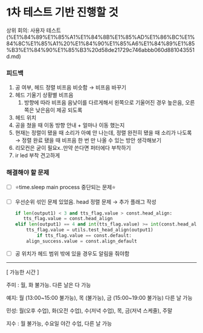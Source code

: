 # 1차 테스트 기반 진행할 것

상위 회의: 사용자 테스트 (%E1%84%89%E1%85%A1%E1%84%8B%E1%85%AD%E1%86%BC%E1%84%8C%E1%85%A1%20%E1%84%90%E1%85%A6%E1%84%89%E1%85%B3%E1%84%90%E1%85%B3%20d58de21729c746abbb060d881043551d.md)

### 피드백

1. 공 여부, 헤드 정렬 비프음 비슷함 → 비프음 바꾸기
2. 헤드 기울기 상황별 비프음 
    1. 방향에 따라 비프음 음낮이를 다르게해서 왼쪽으로 기울어진 경우 높은음, 오른쪽은 낮은음이 제공 되도록
3. 헤드 위치
4. 공을 쳤을 때 이동 방향 안내 + 얼마나 이동 했는지 
5. 현재는 정렬이 됐을 때 소리가 아예 안 나는데, 정렬 완전히 됐을 때 소리가 나도록 → 정렬 완료 됐을 때 비프음 한 번 만 나올 수 있는 방안 생각해보기
6. 리모컨은 굳이 필요x..만약 쓴다면 퍼터에다 부착하기
7. ir led 부착 견고하게

### 해결해야 할 문제

- [ ]  ⭐time.sleep main process 중단되는 문제⭐
- [ ]  우선순위 섞인 문제 있었음. head 정렬 문제 → 추가 플래그 작성
    
    ```python
    if len(output1) < 3 and tts_flag.value > const.head_align:
       tts_flag.value = const.head_align
    elif len(output1) == 4 and int(tts_flag.value) >= int(const.head_align):
        tts_flag.value = utils.test_head_align(output1)
    		if tts_flag.value == const.default:
        align_success.value = const.align_default
    ```
    
- [ ]  공 위치가 헤드 범위 밖에 있을 경우도 알림을 줘야함

---

[ 가능한 시간 ]

주미 : 월, 화 불가능. 다른 날은 다 가능

예지: 월 (13:00~15:00 불가능), 목 (불가능), 금 (15:00~19:00 불가능) 다른 날 가능

민성: 월(오후 수업), 화(오전 수업), 수(저녁 수업), 목, 금(저녁 스케줄), 주말

지수 : 월 불가능, 수요일 야간 수업, 다른 날 가능